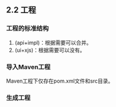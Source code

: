 ## 2.2 工程

### 工程的标准结构

1. \(api+impl\)：根据需要可以合并。
2. \(ui+xjs\)：根据需要可以没有。

### 导入Maven工程

Maven工程下仅存在pom.xml文件和src目录。

### 生成工程



